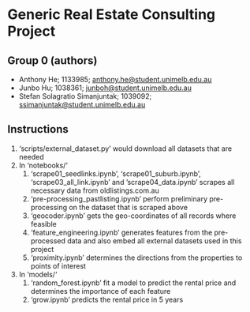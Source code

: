 # Generic Real Estate Consulting Project
## Group 0 (authors)
- Anthony He; 1133985; anthony.he@student.unimelb.edu.au
- Junbo Hu; 1038361; junboh@student.unimelb.edu.au
- Stefan Solagratio Simanjuntak; 1039092; ssimanjuntak@student.unimelb.edu.au

## Instructions
1.  ‘scripts/external_dataset.py’ would download all datasets that are needed
2.  In ‘notebooks/‘
    1. ‘scrape01_seedlinks.ipynb’, ‘scrape01_suburb.ipynb’, ‘scrape03_all_link.ipynb’ and ’scrape04_data.ipynb’ scrapes all necessary data from oldlistings.com.au
    2. ‘pre-processing_pastlisting.ipynb’ perform preliminary pre-processing on the dataset that is scraped above
    3. ‘geocoder.ipynb’ gets the geo-coordinates of all records where feasible
    4. ‘feature_engineering.ipynb’ generates features from the pre-processed data and also embed all external datasets used in this project
    5.  ‘proximity.ipynb’ determines the directions from the properties to points of interest
3. In ‘models/‘
    1. ‘random_forest.ipynb’ fit a model to predict the rental price and determines the importance of each feature
    2. ‘grow.ipynb’ predicts the rental price in 5 years
